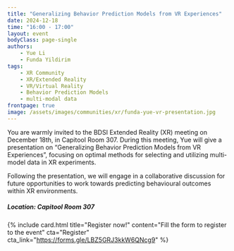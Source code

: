 ```yaml
---
title: "Generalizing Behavior Prediction Models from VR Experiences"
date: 2024-12-18
time: "16:00 - 17:00"
layout: event
bodyClass: page-single
authors:
    - Yue Li
    - Funda Yildirim
tags:
    - XR Community
    - XR/Extended Reality
    - VR/Virtual Reality
    - Behavior Prediction Models
    - multi-modal data
frontpage: true
image: /assets/images/communities/xr/funda-yue-vr-presentation.jpg
---
```


You are warmly invited to the BDSI Extended Reality (XR) meeting on December 18th, in Capitool Room 307. During this meeting, Yue will give a presentation on “Generalizing Behavior Prediction Models from VR Experiences”, focusing on optimal methods for selecting and utilizing multi-model data in XR experiments. 

Following the presentation, we will engage in a collaborative discussion for future opportunities to work towards predicting behavioural outcomes within XR environments.

##### Location: Capitool Room 307


{% include card.html title="Register now!" content="Fill the form to register to the event" cta="Register" cta_link="https://forms.gle/LBZ5GRJ3kkW6QNcg9" %}

